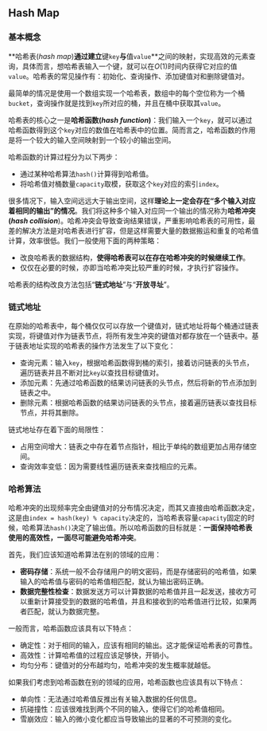 ## Hash Map

### 基本概念

**哈希表(*hash map*)**通过建立**键`key`**与**值`value`**之间的映射，实现高效的元素查询，具体而言，想哈希表输入一个键，就可以在$O(1)$时间内获得它对应的值`value`。哈希表的常见操作有：初始化、查询操作、添加键值对和删除键值对。

最简单的情况是使用一个数组实现一个哈希表，数组中的每个空位称为一个桶`bucket`，查询操作就是找到`key`所对应的桶，并且在桶中获取其`value`。

哈希表的核心之一是**哈希函数(*hash function*)**：我们输入一个`key`，就可以通过哈希函数得到这个`key`对应的数值在哈希表中的位置。简而言之，哈希函数的作用是将一个较大的输入空间映射到一个较小的输出空间。

哈希函数的计算过程分为以下两步：

- 通过某种哈希算法`hash()`计算得到哈希值。
- 将哈希值对桶数量`capacity`取模，获取这个`key`对应的索引`index`。

很多情况下，输入空间远远大于输出空间，这样**理论上一定会存在“多个输入对应着相同的输出”的情况**。我们将这种多个输入对应同一个输出的情况称为**哈希冲突(*hash collision***)。哈希冲突会导致查询结果错误，严重影响哈希表的可用性，最差的解决方法是对哈希表进行扩容，但是这样需要大量的数据搬运和重复的哈希值计算，效率很低。我们一般使用下面的两种策略：

- 改良哈希表的数据结构，**使得哈希表可以在存在哈希冲突的时候继续工作**。
- 仅仅在必要的时候，亦即当哈希冲突比较严重的时候，才执行扩容操作。

哈希表的结构改良方法包括“**链式地址**”与“**开放寻址**”。

### 链式地址

在原始的哈希表中，每个桶仅仅可以存放一个键值对，链式地址将每个桶通过链表实现，将键值对作为链表节点，将所有发生冲突的键值对都存放在一个链表中。基于链表地址实现的哈希表的操作方法发生了以下变化：

- 查询元素：输入`key`，根据哈希函数得到桶的索引，接着访问链表的头节点，遍历链表并且不断对比`key`以查找目标键值对。
-   添加元素：先通过哈希函数的结果访问链表的头节点，然后将新的节点添加到链表之中。
-   删除元素：根据哈希函数的结果访问链表的头节点，接着遍历链表以查找目标节点，并将其删除。

链式地址存在着下面的局限性：

- 占用空间增大：链表之中存在着节点指针，相比于单纯的数组更加占用存储空间。
- 查询效率变低：因为需要线性遍历链表来查找相应的元素。

### 哈希算法

哈希冲突的出现频率完全由键值对的分布情况决定，而其又直接由哈希函数决定，这是由`index = hash(key) % capacity`决定的，当哈希表容量`capacity`固定的时候，哈希算法`hash()`决定了输出值。所以哈希函数的目标就是：**一面保持哈希表使用的高效性，一面尽可能避免哈希冲突**。

首先，我们应该知道哈希算法在别的领域的应用：

- **密码存储**：系统一般不会存储用户的明文密码，而是存储密码的哈希值，如果输入的哈希值与密码的哈希值相匹配，就认为输出密码正确。
- **数据完整性检查**：数据发送方可以计算数据的哈希值并且一起发送，接收方可以重新计算接受到的数据的哈希值，并且和接收到的哈希值进行比较，如果两者匹配，就认为数据完整。

一般而言，哈希函数应该具有以下特点：

- 确定性：对于相同的输入，应该有相同的输出。这才能保证哈希表的可靠性。
- 高效性：计算哈希值的过程应该足够快，开销小。
- 均匀分布：键值对的分布越均匀，哈希冲突的发生概率就越低。

如果我们考虑到哈希函数在别的领域的应用，哈希函数也应该具有以下特点：

- 单向性：无法通过哈希值反推出有关输入数据的任何信息。
- 抗碰撞性：应该很难找到两个不同的输入，使得它们的哈希值相同。
- 雪崩效应：输入的微小变化都应当导致输出的显著的不可预测的变化。
